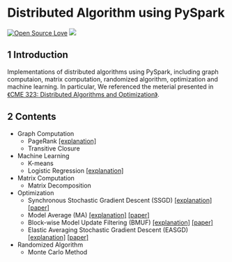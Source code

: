 <!--
 * @Descripttion: 
 * @Version: 1.0
 * @Author: ZhangHongYu
 * @Date: 2022-07-02 11:00:07
 * @LastEditors: ZhangHongYu
 * @LastEditTime: 2022-07-02 14:28:39
-->
# Distributed Algorithm using PySpark
[![Open Source Love](https://badges.frapsoft.com/os/v2/open-source.svg?v=103)](https://github.com/orion-orion/TipDMCup21)
[![](https://img.shields.io/github/license/orion-orion/Distributed-Algorithm-PySpark)](https://github.com/orion-orion/TipDMCup21/LICENSE)

## 1 Introduction
Implementations of distributed algorithms using PySpark, including graph computaion, matrix computation, randomized algorithm, optimization and machine learning. In particular, We referenced the meterial presented in [《CME 323: Distributed Algorithms and Optimization》](https://stanford.edu/~rezab/classes/cme323/S17/).
## 2 Contents

- Graph Computation
    - PageRank  [[explanation]](https://www.cnblogs.com/orion-orion/p/16340839.html)
    - Transitive Closure
- Machine Learning
    - K-means
    - Logistic Regression  [[explanation]](https://www.cnblogs.com/orion-orion/p/16318810.html)
- Matrix Computation
    - Matrix Decomposition
- Optimization
    - Synchronous Stochastic Gradient Descent (SSGD) [[explanation]](https://www.cnblogs.com/orion-orion/p/16413182.html) [[paper]](https://proceedings.neurips.cc/paper/2010/file/abea47ba24142ed16b7d8fbf2c740e0d-Paper.pdf)
    - Model Average (MA) [[explanation]](https://www.cnblogs.com/orion-orion/p/16426982.html) [[paper]](https://aclanthology.org/N10-1069.pdf)
    - Block-wise Model Update Filtering (BMUF) [[explanation]](https://www.cnblogs.com/orion-orion/p/16426982.html) [[paper]](https://www.microsoft.com/en-us/research/wp-content/uploads/2016/08/0005880.pdf)
    - Elastic Averaging Stochastic Gradient Descent  (EASGD) [[explanation]](https://www.cnblogs.com/orion-orion/p/16426982.html) [[paper]](https://proceedings.neurips.cc/paper/2015/file/d18f655c3fce66ca401d5f38b48c89af-Paper.pdf)
- Randomized Algorithm
    - Monte Carlo Method
